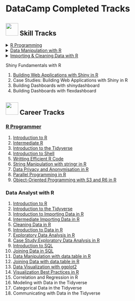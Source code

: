 # DataCamp Completed Tracks
## <img src="https://www.blockspring.com/assets/r_icon-4430867d3ab1a3b1c975a195aabc5051a7099973eccd9cd00f8ea8c796b2e950.png" width="40"> Skill Tracks
<details>
<summary><a href="https://github.com/letsang/useR/blob/master/certifications/R_programming.pdf">R Programming</summary>
<ol>
  <li><a href="https://github.com/letsang/useR/blob/master/certifications/Introduction_to_R.pdf">Introduction to R</li>
    <ul>
      <li>Intro to basics</li>
      <li>Vectors</li>
      <li>Matrices</li>
      <li>Factors</li>
      <li>Data frames</li>
      <li>Lists</li>
    </ul>
    
  <li><a href="https://github.com/letsang/useR/blob/master/certifications/Intermediate_R.pdf">Intermediate R</li>
    <ul>
      <li>Conditionals and Control Flow</li>
      <li>Loops</li>
      <li>Functions</li>
      <li>The apply family</li>
      <li>Utilities</li>
    </ul>
  
  <li><a href="https://github.com/letsang/useR/blob/master/certifications/Writting_efficient_R_code.pdf">Writting Efficient R Code</li>
    <ul>
      <li>The Art of Benchmarking</li>
      <li>Fine Tuning: Efficient Base R</li>
      <li>Diagnosing Problems: Code Profiling</li>
      <li>Turbo Charged Code: Parallel Programming</li>
    </ul>
  
  <li><a href="https://github.com/letsang/useR/blob/master/certifications/Parallel_programming_in_R.pdf">Parallel Programming in R</li>
    <ul>
      <li>Can I Run My Application in Parallel?</li>
      <li>The parallel Package</li>
      <li>foreach, future.apply and Load Balancing</li>
      <li>Random Numbers and Reproducibility</li>
    </ul>
</ol>
</details>
  
<details>
<summary><a href="https://github.com/letsang/useR/blob/master/certifications/Data_Manipulation_with_R.pdf">Data Manipulation with R</summary>
<ol>
  <li><a href="https://github.com/letsang/useR/blob/master/certifications/Working_with_Data_in_the_Tidyverse.pdf">Working with Data in the Tidyverse</li>
    <ul>
      <li>Explore your data</li>
      <li>Tame your data</li>
      <li>Tidy your data</li>
      <li>Transform your data</li>
    </ul>
  <li><a href="https://github.com/letsang/useR/blob/master/certifications/Case_Study:Exploratory_Data_Analysis_in_R.pdf">Case Study:Exploratory Data Analysis in R</li>
    <ul>
      <li>Data cleaning and summarizing with dplyr</li>
      <li>Data visualization with ggplot2</li>
      <li>Tidy modeling with broom</li>
      <li>Joining and tidying</li>
    </ul>
  <li><a href="https://github.com/letsang/useR/blob/master/certifications/Data_Manipulation_with_data.table_in_R.pdf">Data Manipulation with data.table in R</li>
    <ul>
      <li>Introduction to data.table</li>
      <li>Selecting and Computing on Columns</li>
      <li>Groupwise Operations</li>
      <li>Reference Semantics</li>
      <li>Importing and Exporting Data</li>
    </ul>
  <li><a href="https://github.com/letsang/useR/blob/master/certifications/Joining_Data_with_data.table_in_R.pdf">Joining Data with data.table in R</li>
    <ul>
      <li>Joining Multiple data.tables</li>
      <li>Joins Using data.table Syntax</li>
      <li>Diagnosing and Fixing Common Join Problems</li>
      <li>Concatenating and Reshaping data.tables</li>
    </ul>
</ol>
</details>
  
<details>
<summary><a href="https://github.com/letsang/useR/blob/master/certifications/Importing_%26_Cleaning_Data_with_R.pdf">Importing & Cleaning Data with R</summary>
<ol>
  <li><a href="https://github.com/letsang/useR/blob/master/certifications/Introduction_to_Importing_Data_in_R.pdf">Introduction to Importing Data in R</li>
    <ul>
      <li>Importing data from flat files with utils</li>
      <li>readr & data.table</li>
      <li>Importing Excel data</li>
      <li>Reproducible Excel work with XLConnect</li>
    </ul>
  <li><a href="https://github.com/letsang/useR/blob/master/certifications/Intermediate_Importing_Data_in_R.pdf">Intermediate Importing Data in R</li>
    <ul>
      <li>Importing data from databases (Part 1)</li>
      <li>Importing data from databases (Part 2)</li>
      <li>Importing data from the web (Part 1)</li>
      <li>Importing data from the web (Part 2)</li>
      <li>Importing data from statistical software packages</li>
    </ul>
  <li><a href="https://github.com/letsang/useR/blob/master/certifications/Cleaning_Data_in_R.pdf">Cleaning Data in R</li>
    <ul>
      <li>Introduction and exploring raw data</li>
      <li>Tidying data</li>
      <li>Preparing data for analysis</li>
      <li>Putting it all together</li>
    </ul>
  <li><a href="https://github.com/letsang/useR/blob/master/certifications/Importing_%26_Cleaning_Data_in_R:Case_Studies.pdf">Importing & Cleaning Data in R:Case Studies</li>
    <ul>
      <li>Ticket Sales Data</li>
      <li>MBTA Ridership Data</li>
      <li>World Food Facts</li>
      <li>School Attendance Data</li>
    </ul>
</ol>
</details>
  
<a>Shiny Fundamentals with R
 <ol>
  <li><a href="https://github.com/letsang/useR/blob/master/certifications/Building_Web_Applications_with_Shiny_in_R.pdf">Building Web Applications with Shiny in R</li>
  <li><a>Case Studies: Building Web Applications with Shiny in R</li>
  <li><a>Building Dashboards with shinydashboard</li>
  <li><a>Building Dashboards with flexdashboard</li>
</ol>
  
## <img src="https://www.blockspring.com/assets/r_icon-4430867d3ab1a3b1c975a195aabc5051a7099973eccd9cd00f8ea8c796b2e950.png" width="40"> Career Tracks
<h3><a href="https://github.com/letsang/useR/blob/master/certifications/R_Programmer.pdf">R Programmer</h3>
<ol>
  <li><a href="https://github.com/letsang/useR/blob/master/certifications/Introduction_to_R.pdf">Introduction to R</li>
  <li><a href="https://github.com/letsang/useR/blob/master/certifications/Intermediate_R.pdf">Intermediate R</li>
  <li><a href="https://github.com/letsang/useR/blob/master/certifications/Introduction_to_the_Tidyverse.pdf">Introduction to the Tidyverse</li>
  <li><a href="https://github.com/letsang/useR/blob/master/certifications/Introduction_to_Shell.pdf">Introduction to Shell</li>
  <li><a href="https://github.com/letsang/useR/blob/master/certifications/Writting_efficient_R_code.pdf">Writting Efficient R Code</li>
  <li><a href="https://github.com/letsang/useR/blob/master/certifications/String_Manipulation_with_stringr_in_R.pdf">String Manipulation with stringr in R</li>
  <li><a href="https://github.com/letsang/useR/blob/master/certifications/Data_Privacy_and_Anonymization_in_R.pdf">Data Privacy and Anonymisation in R</li>
  <li><a href="https://github.com/letsang/useR/blob/master/certifications/Parallel_programming_in_R.pdf">Parallel Programming in R</li>
  <li><a href="https://github.com/letsang/useR/blob/master/certifications/Object-Oriented_Programming_with_S3_and_R6_in_R.pdf">Object-Oriented Programming with S3 and R6 in R</li>
</ol>
<h3><a>Data Analyst with R</h3>
<ol>
  <li><a href="https://github.com/letsang/useR/blob/master/certifications/Introduction_to_R.pdf">Introduction to R</li>
  <li><a href="https://github.com/letsang/useR/blob/master/certifications/Introduction_to_the_Tidyverse.pdf">Introduction to the Tidyverse</li>
  <li><a href="https://github.com/letsang/useR/blob/master/certifications/Introduction_to_Importing_Data_in_R.pdf">Introduction to Importing Data in R</li>
  <li><a href="https://github.com/letsang/useR/blob/master/certifications/Intermediate_Importing_Data_in_R.pdf">Intermediate Importing Data in R</li>
  <li><a href="https://github.com/letsang/useR/blob/master/certifications/Cleaning_Data_in_R.pdf">Cleaning Data in R</li>
  <li><a href="https://github.com/letsang/useR/blob/master/certifications/Introduction_to_Data_in_R.pdf">Introduction to Data in R</li>
  <li><a href="https://github.com/letsang/useR/blob/master/certifications/Exploratory_Data_Analysis_in_R.pdf">Exploratory Data Analysis in R</li>
  <li><a href="https://github.com/letsang/useR/blob/master/certifications/Case_Study:Exploratory_Data_Analysis_in_R.pdf">Case Study:Exploratory Data Analysis in R</li>
  <li><a href="https://github.com/letsang/useR/blob/master/certifications/Introduction_to_SQL.pdf">Introduction to SQL</li>
  <li><a href="https://github.com/letsang/useR/blob/master/certifications/Joining_Data_in_SQL.pdf">Joining Data in SQL</li>
  <li><a href="https://github.com/letsang/useR/blob/master/certifications/Data_Manipulation_with_data.table_in_R.pdf">Data Manipulation with data.table in R</li>
  <li><a href="https://github.com/letsang/useR/blob/master/certifications/Joining_Data_with_data.table_in_R.pdf">Joining Data with data.table in R</li>
  <li><a href="https://github.com/letsang/useR/blob/master/certifications/Data_Visualization_with_ggplot2.pdf">Data Visualization with ggplot2</li>
  <li><a href="https://github.com/letsang/useR/blob/master/certifications/Visualization_Best_Practices_in_R.pdf">Visualization Best Practices in R</li>
  <li><a>Correlation and Regression in R</li>
  <li><a>Modeling with Data in the Tidyverse</li>
  <li><a>Categorical Data in the Tidyverse</li>
  <li><a>Communicating with Data in the Tidyverse</li>
</ol>
